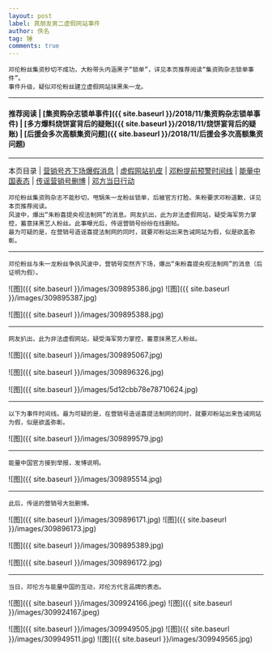 ```yaml
---
layout: post
label: 真朋友男二虚假网站事件
author: 佚名
tag: 锤
comments: true
---
```


    邓伦粉丝集资秒切不成功，大粉带头内涵黑子“锁单”，详见本页推荐阅读“集资购杂志锁单事件”。
    事件升级，疑似邓伦粉丝建立虚假网站抹黑朱一龙。
    
---
#### 推荐阅读 | [集资购杂志锁单事件]({{ site.baseurl }}/2018/11/集资购杂志锁单事件) \| [多方爆料烧饼宴背后的疑账]({{ site.baseurl }}/2018/11/烧饼宴背后的疑账) \| [后援会多次高额集资问题]({{ site.baseurl }}/2018/11/后援会多次高额集资问题)
---
本页目录 \| [营销号齐下场爆假消息](#dxjja) \| [虚假网站扒皮](#dxjjb) \| [邓粉提前预警时间线](#dxjjc) \| [能量中国表态](#dxjjd) \| [传谣营销号删博](#dxjje) \| [邓方当日行动](#dxjjf)


    邓伦粉丝集资购杂志不能秒切，甩锅朱一龙粉丝锁单，后被官方打脸。朱粉要求邓粉道歉，详见本页推荐阅读。
    风波中，爆出“朱粉喜提央视法制网”的消息。网友扒出，此为非法虚假网站，疑受海军势力掌控，蓄意抹黑艺人粉丝。此事曝光后，传谣营销号纷纷在线删帖。
    最为可疑的是，在营销号造谣喜提法制网的同时，就要邓粉站出来告诫网站为假，似是欲盖弥彰。

---

<a class="anchor" name="dxjja"></a>

    邓伦粉丝与朱一龙粉丝争执风波中，营销号突然齐下场，爆出“朱粉喜提央视法制网”的消息（后证明为假）。

![图]({{ site.baseurl }}/images/309895386.jpg)
![图]({{ site.baseurl }}/images/309895387.jpg)

![图]({{ site.baseurl }}/images/309895388.jpg)

---

<a class="anchor" name="dxjjb"></a>

    网友扒出，此为非法虚假网站，疑受海军势力掌控，蓄意抹黑艺人粉丝。
    

![图]({{ site.baseurl }}/images/309895067.jpg)

![图]({{ site.baseurl }}/images/309896326.jpg)

![图]({{ site.baseurl }}/images/5d12cbb78e78710624.jpg)

---

<a class="anchor" name="dxjjc"></a>

    以下为事件时间线。最为可疑的是，在营销号造谣喜提法制网的同时，就要邓粉站出来告诫网站为假，似是欲盖弥彰。
    
![图]({{ site.baseurl }}/images/309899579.jpg)


---

<a class="anchor" name="dxjjd"></a>

    能量中国官方接到举报，发博说明。
    
![图]({{ site.baseurl }}/images/309895514.jpg)

---

<a class="anchor" name="dxjje"></a>

    此后，传谣的营销号大批删博。

![图]({{ site.baseurl }}/images/309896171.jpg)
![图]({{ site.baseurl }}/images/309896173.jpg)

![图]({{ site.baseurl }}/images/309895389.jpg)

![图]({{ site.baseurl }}/images/309896172.jpg)

---

<a class="anchor" name="dxjjf"></a>

    当日，邓伦方与能量中国的互动，邓伦方代言品牌的表态。


![图]({{ site.baseurl }}/images/309924166.jpeg)
![图]({{ site.baseurl }}/images/309924167.jpeg)


![图]({{ site.baseurl }}/images/309949505.jpg)
![图]({{ site.baseurl }}/images/309949511.jpg)
![图]({{ site.baseurl }}/images/309949565.jpg)




